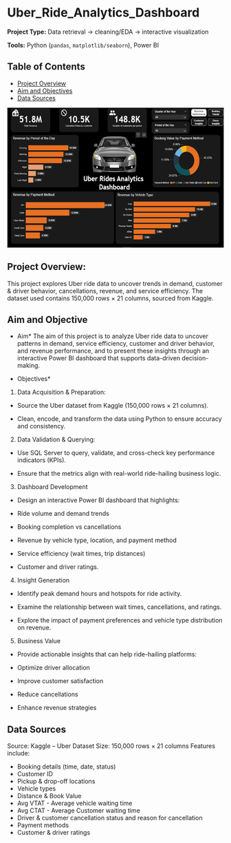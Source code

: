 # Uber_Ride_Analytics_Dashboard

**Project Type:** Data retrieval → cleaning/EDA → interactive visualization

**Tools:** Python (`pandas`, `matplotlib/seaborn`), Power BI

## Table of Contents

* [Project Overview](#project-overview)
* [Aim and Objectives](#aim-and-objectives)
* [Data Sources](#data-sources)

<img width="576" height="325" alt="WB Dash" src="https://github.com/WalterDan/uber_ride_analytics_dashboard/blob/1641f2301cc9f6d137aacfa5470bc51932eaa9a4/Screenshot%202025-08-21%20012654.png" />

## Project Overview:
This project explores Uber ride data to uncover trends in demand, customer & driver behavior, cancellations, revenue, and service efficiency. The dataset used contains 150,000 rows × 21 columns, sourced from Kaggle.

## Aim and Objective

* Aim*
The aim of this project is to analyze Uber ride data to uncover patterns in demand, service efficiency, customer and driver behavior, and revenue performance, and to present these insights through an interactive Power BI dashboard that supports data-driven decision-making.

* Objectives*

1.  Data Acquisition & Preparation:
- Source the Uber dataset from Kaggle (150,000 rows × 21 columns).

- Clean, encode, and transform the data using Python to ensure accuracy and consistency.

2. Data Validation & Querying:
- Use SQL Server to query, validate, and cross-check key performance indicators (KPIs).

- Ensure that the metrics align with real-world ride-hailing business logic.

3. Dashboard Development

- Design an interactive Power BI dashboard that highlights:

- Ride volume and demand trends

- Booking completion vs cancellations

- Revenue by vehicle type, location, and payment method

- Service efficiency (wait times, trip distances)

- Customer and driver ratings.

4. Insight Generation

- Identify peak demand hours and hotspots for ride activity.

- Examine the relationship between wait times, cancellations, and ratings.

- Explore the impact of payment preferences and vehicle type distribution on revenue.

5. Business Value

- Provide actionable insights that can help ride-hailing platforms:

- Optimize driver allocation

- Improve customer satisfaction

- Reduce cancellations

- Enhance revenue strategies

## Data Sources

Source: Kaggle – Uber Dataset
Size: 150,000 rows × 21 columns
Features include:
- Booking details (time, date, status)
- Customer ID
- Pickup & drop-off locations
- Vehicle types
- Distance & Book Value
- Avg VTAT - Average vehicle waiting time
- Avg CTAT - Average Customer waiting time
- Driver & customer cancellation status and reason for cancellation
- Payment methods
- Customer & driver ratings




